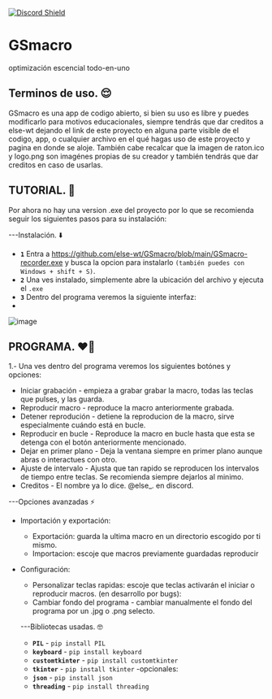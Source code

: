 [![Discord Shield](https://discordapp.com/api/guilds/1022170275984457759/widget.png?style=shield)](https://discord.gg/UEPsBPWF)

# GSmacro
optimización escencial todo-en-uno


Terminos de uso. 😌
----------------
GSmacro es una app de codigo abierto, si bien su uso es libre y puedes modificarlo para motivos educacionales, siempre tendrás que dar creditos a else-wt dejando el link
de este proyecto en alguna parte visible de el codigo, app, o cualquier archivo en el qué hagas uso de este proyecto y pagina en donde se aloje. También cabe recalcar que la imagen de raton.ico y logo.png son imagénes propias
de su creador y también tendrás que dar creditos en caso de usarlas.

TUTORIAL. 🐔
----------------
Por ahora no hay una version .exe del proyecto por lo que se recomienda seguir los siguientes pasos para su instalación:

---Instalación. ⬇️
- **`1`** Entra a https://github.com/else-wt/GSmacro/blob/main/GSmacro-recorder.exe y busca la opcion para instalarlo `(también puedes con Windows + shift + S)`.
- **`2`** Una ves instalado, simplemente abre la ubicación del archivo y ejecuta el `.exe`
- **`3`** Dentro del programa veremos la siguiente interfaz:
- 
![image](https://github.com/user-attachments/assets/2ec6ce66-ca2b-4672-a571-2c6154374cc0)


PROGRAMA. ❤️‍🔥
---------------
1.- Una ves dentro del programa veremos los siguientes botónes y opciones:
- Iniciar grabación - empieza a grabar grabar la macro, todas las teclas que pulses, y las guarda.
- Reproducir macro - reproduce la macro anteriormente grabada.
- Detener reprodución - detiene la reproducion de la macro, sirve especialmente cuándo está en bucle.
- Reproducir en bucle - Reproduce la macro en bucle hasta que esta se detenga con el botón anteriormente mencionado.
- Dejar en primer plano - Deja la ventana siempre en primer plano aunque abras  o interactues con otro.
- Ajuste de intervalo - Ajusta que tan rapido se reproducen los intervalos de tiempo entre teclas. Se recomienda siempre dejarlos al minimo.
- Creditos - El nombre ya lo dice. @else_. en discord.

---Opciones avanzadas ⚡
- Importación y exportación:
  - Exportación: guarda la ultima macro en un directorio escogido por ti mismo. 
  - Importacion: escoje que macros previamente guardadas reproducir
- Configuración:
  - Personalizar teclas rapidas: escoje que teclas activarán el iniciar o reproducir macros.
(en desarrollo por bugs):
  - Cambiar fondo del programa - cambiar manualmente el fondo del programa por un .jpg o .png selecto.
 

  ---Bibliotecas usadas. 🤓
  - **`PIL`** - `pip install PIL`
  - **`keyboard`** - `pip install keyboard`
  - **`customtkinter`** - `pip install customtkinter`
  - **`tkinter`** - `pip install tkinter`
    -opcionales:
  - **`json`** - `pip install json`
  - **`threading`** - `pip install threading`
